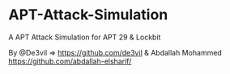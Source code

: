# APT-Attack-Simulation
A APT Attack Simulation for APT 29 &amp; Lockbit

By @De3vil => https://github.com/de3vil & Abdallah Mohammed https://github.com/abdallah-elsharif/
